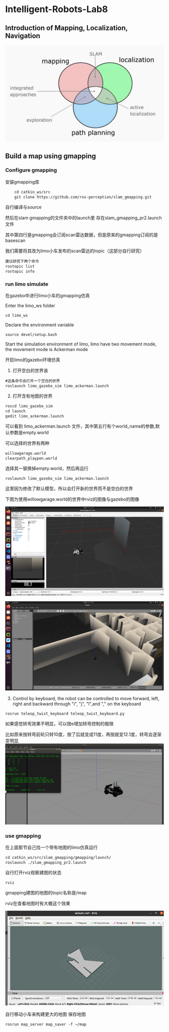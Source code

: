# Intelligent-Robots-Lab8

## Introduction of Mapping, Localization, Navigation

<img src="README.assets/image-20220806110718629.png" alt="image-20220806110718629" style="zoom:50%;" />

## **Build a map using gmapping**


### Configure gmapping
安装gmapping库
```commandline
    cd catkin_ws/src    
    git clone https://github.com/ros-perception/slam_gmapping.git
```
自行编译与source

然后在slam gmapping的文件夹中的launch里 存在slam_gmapping_pr2.launch文件

其中第四行是gmapping会订阅scan雷达数据，但是原来的gmapping订阅的是basescan

我们需要将其改为limo小车发布的scan雷达的topic（这部分自行研究）

```commandline
建议研究下两个命令
rostopic list
rostopic info

```
### run limo simulate
在gazebo中进行limo小车的gmapping仿真

Enter the limo_ws folder

```
cd limo_ws
```

Declare the environment variable

```
source devel/setup.bash
```

Start the simulation environment of limo, limo have two movement mode, the movement mode is Ackerman mode

开启limo的gazebo环境仿真
1. 打开空白的世界诶
```
#这条命令会打开一个空白的世界
roslaunch limo_gazebo_sim limo_ackerman.launch
```
2. 打开含有地图的世界

```
roscd limo_gazebo_sim
cd launch
gedit limo_ackerman.launch
```
可以看到 limo_ackerman.launch 文件，其中第五行有个world_name的参数,默认参数是empty.world

可以选择的世界有两种
```
willowgarage.world
clearpath_playpen.world
```
选择其一替换掉empty.world，然后再运行
```
roslaunch limo_gazebo_sim limo_ackerman.launch
```
这里因为修改了默认模型，所以会打开新的世界而不是空白的世界

下图为使用willowgarage.world的世界中rviz的图像与gazebo的图像

![img](./images/img4.png) 

![img](./images/img5.png) 



3. Control by keyboard, the robot can be controlled to move forward, left, right and backward through "i", "j", "l",and "," on the keyboard

```
rosrun teleop_twist_keyboard teleop_twist_keyboard.py 
```
如果感觉转弯效果不明显，可以按e增加转弯控制的极限

比如原来按转弯前轮只转10度，按了后就变成11度，再按就变12.1度，转弯会逐渐变明显
![img](./images/img2.png) 



### use gmapping

在上面那节自己找一个带有地图的limo仿真运行

```commandline
cd catkin_ws/src/slam_gmapping/gmapping/launch/
roslaunch ./slam_gmapping_pr2.launch 
```

自行打开rviz观察建图的状态
```commandline
rviz
```
gmapping建图的地图的topic名称是/map

rviz在查看地图时有大概这个效果

![img](./images/img1.png) 

自行移动小车来构建更大的地图
保存地图

```commandline
rosrun map_server map_saver -f ~/map
```

